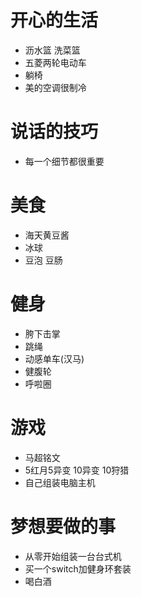 # 开心的生活
- 沥水篮 洗菜篮
- 五菱两轮电动车
- 躺椅
- 美的空调很制冷

# 说话的技巧
- 每一个细节都很重要

# 美食
- 海天黄豆酱
- 冰球
- 豆泡 豆肠

# 健身
- 胯下击掌
- 跳绳
- 动感单车(汉马)
- 健腹轮
- 呼啦圈

# 游戏
- 马超铭文
- 5红月5异变 10异变 10狩猎
- 自己组装电脑主机

# 梦想要做的事
- 从零开始组装一台台式机
- 买一个switch加健身环套装
- 喝白酒
